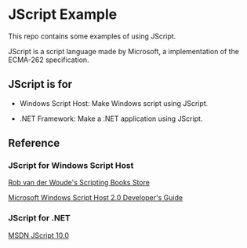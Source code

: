# JScript Example

This repo contains some examples of using JScript.

JScript is a script language made by Microsoft, a implementation of the ECMA-262 specification.

## JScript is for

 - Windows Script Host: Make Windows script using JScript.

 - .NET Framework: Make a .NET application using JScript.

## Reference

### JScript for Windows Script Host

[Rob van der Woude's Scripting Books Store](https://www.robvanderwoude.com/wshexamples.php)

[Microsoft Windows Script Host 2.0 Developer's Guide](http://wsh2.uw.hu/)

### JScript for .NET

[MSDN JScript 10.0](https://docs.microsoft.com/en-us/previous-versions/visualstudio/visual-studio-2010/72bd815a(v=vs.100))
